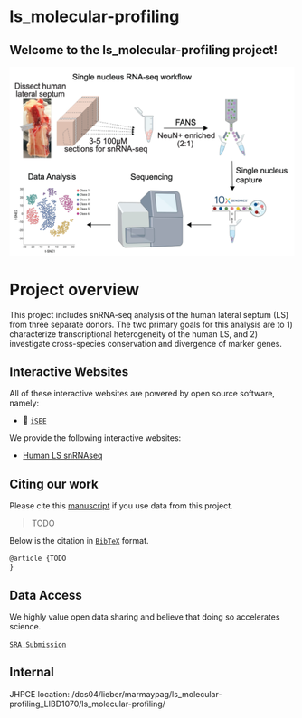 # ls_molecular-profiling
## Welcome to the ls_molecular-profiling project! 
![](Fig1_PanelA.png)

# Project overview
This project includes snRNA-seq analysis of the human lateral septum (LS) from three separate donors. The two primary goals for this analysis are to 1) characterize transcriptional heterogeneity of the human LS, and 2) investigate cross-species conservation and divergence of marker genes. 

## Interactive Websites
All of these interactive websites are powered by open source software,
namely:

- 👀 [`iSEE`](https://doi.org/10.12688%2Ff1000research.14966.1)

We provide the following interactive websites: 
- [Human LS snRNAseq](https://libd.shinyapps.io/LS_snRNAseq/)

## Citing our work

Please cite this [manuscript](https://doi.org/10.1101/TODO) if you use
data from this project.

> TODO

Below is the citation in [`BibTeX`](http://www.bibtex.org/) format.

    @article {TODO
    }

## Data Access

We highly value open data sharing and believe that doing so accelerates
science.

[`SRA Submission`](https://www.ncbi.nlm.nih.gov/bioproject/PRJNA1093410)

## Internal
JHPCE location: /dcs04/lieber/marmaypag/ls_molecular-profiling_LIBD1070/ls_molecular-profiling/
